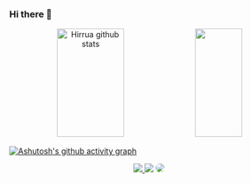 ### Hi there 👋

<div align="center">  
  <img width="49%" height="195px" src="https://github-readme-stats.vercel.app/api?username=Hirrua&show_icons=true&count_private=true&hide_border=true&title_color=1331c9&icon_color=1331c9&text_color=c9d1d9&bg_color=0d1117" alt="Hirrua github stats" /> 
  <img width="41%" height="195px" src="https://github-readme-stats.vercel.app/api/top-langs/?username=Hirrua&layout=compact&hide_border=true&title_color=1331c9&text_color=ffff&bg_color=0d1117" />
</div>

[![Ashutosh's github activity graph](https://github-readme-activity-graph.vercel.app/graph?username=Hirrua&bg_color=000000&color=ffffff&line=1331c9&point=0033ff&area=true&hide_border=true)](https://github.com/ashutosh00710/github-readme-activity-graph)

<div align="center"> 
<a href="https://www.instagram.com/hirrua_/" target="_blank"><img src="https://img.shields.io/badge/-Instagram-%23E4405F?style=for-the-badge&logo=instagram&logoColor=white"</a>
<a href = "hirrua.silva20@gmail.com"> <img src="https://img.shields.io/badge/-Gmail-%23333?style=for-the-badge&logo=gmail&logoColor=white" target="_blank"></a>
<a href="https://www.linkedin.com/in/hirrua/" target="_blank"><img src="https://img.shields.io/badge/-LinkedIn-%230077B5?style=for-the-badge&logo=linkedin&logoColor=white" style="border-radius: 30px" target="_blank"></a> 
 </div>
